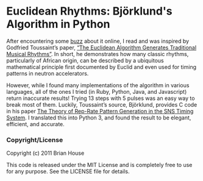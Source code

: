 Euclidean Rhythms: Björklund's Algorithm in Python
==================================================

After encountering some [buzz](http://ruinwesen.com/blog?id=216) about it online, I read and was inspired by Godfried Toussaint’s paper, [“The Euclidean Algorithm Generates Traditional Musical Rhythms”](http://cgm.cs.mcgill.ca/~godfried/publications/banff.pdf). In short, he demonstrates how many classic rhythms, particularly of African origin, can be described by a ubiquitous mathematical principle first documented by Euclid and even used for timing patterns in neutron accelerators.

However, while I found many implementations of the algorithm in various languages, all of the ones I tried (in Ruby, Python, Java, and Javascript) return inaccurate results! Trying 13 steps with 5 pulses was an easy way to break most of them. Luckily, Toussaint’s source, Björklund, provides C code in his paper [The Theory of Rep-Rate Pattern Generation in the SNS Timing System](https://ics-web.sns.ornl.gov/timing/Rep-Rate%20Tech%20Note.pdf). I translated this into Python 3, and found the result to be elegant, efficient, and accurate.



### Copyright/License

Copyright (c) 2011 Brian House

This code is released under the MIT License and is completely free to use for any purpose. See the LICENSE file for details.
